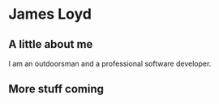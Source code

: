 James Loyd
=======================

## A little about me
I am an outdoorsman and a professional software developer.


## More stuff coming
